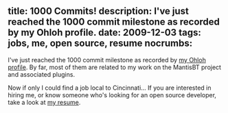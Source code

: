 title: 1000 Commits!
description: I've just reached the 1000 commit milestone as recorded by my Ohloh profile.
date: 2009-12-03
tags: jobs, me, open source, resume
nocrumbs:
---
I've just reached the 1000 commit milestone as recorded by [my Ohloh profile][1000-1].
By far, most of them are related to my work on the MantisBT project and
associated plugins.

Now if only I could find a job local to Cincinnati...  If you are interested
in hiring me, or know someone who's looking for an open source developer, take
a look at [my resume][1000-2].

[1000-1]: http://www.ohloh.net/accounts/nuclear_eclipse
[1000-2]: http://johnmreese.com/resume
